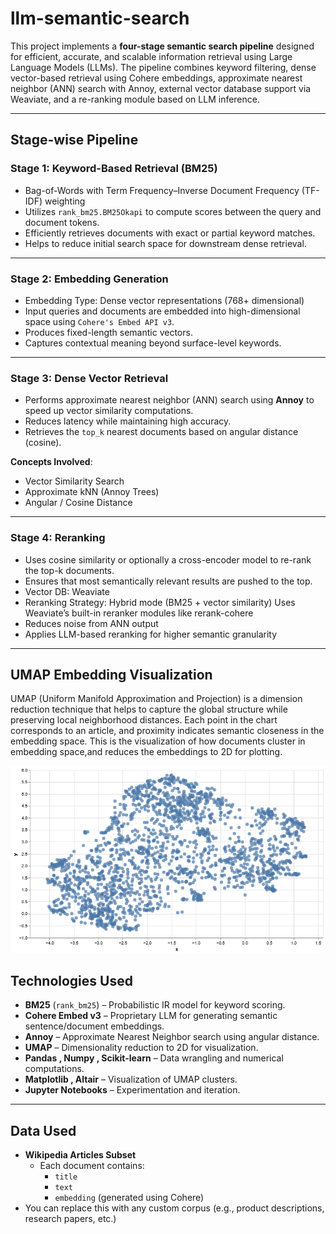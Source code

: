 # llm-semantic-search

This project implements a **four-stage semantic search pipeline** designed for efficient, accurate, and scalable information retrieval using Large Language Models (LLMs). The pipeline combines keyword filtering, dense vector-based retrieval using Cohere embeddings, approximate nearest neighbor (ANN) search with Annoy, external vector database support via Weaviate, and a re-ranking module based on LLM inference.


---

## Stage-wise Pipeline

### Stage 1: Keyword-Based Retrieval (BM25)

- Bag-of-Words with Term Frequency–Inverse Document Frequency (TF-IDF) weighting
- Utilizes `rank_bm25.BM25Okapi` to compute scores between the query and document tokens.
- Efficiently retrieves documents with exact or partial keyword matches.
- Helps to reduce initial search space for downstream dense retrieval.

---

### Stage 2: Embedding Generation

- Embedding Type: Dense vector representations (768+ dimensional)
- Input queries and documents are embedded into high-dimensional space using `Cohere's Embed API v3`.
- Produces fixed-length semantic vectors.
- Captures contextual meaning beyond surface-level keywords.

---

### Stage 3: Dense Vector Retrieval

- Performs approximate nearest neighbor (ANN) search using **Annoy** to speed up vector similarity computations.
- Reduces latency while maintaining high accuracy.
- Retrieves the `top_k` nearest documents based on angular distance (cosine).

**Concepts Involved**:
- Vector Similarity Search
- Approximate kNN (Annoy Trees)
- Angular / Cosine Distance

---

### Stage 4: Reranking

- Uses cosine similarity or optionally a cross-encoder model to re-rank the top-k documents.
- Ensures that most semantically relevant results are pushed to the top.
- Vector DB: Weaviate
- Reranking Strategy: Hybrid mode (BM25 + vector similarity)
                      Uses Weaviate’s built-in reranker modules like rerank-cohere
- Reduces noise from ANN output
- Applies LLM-based reranking for higher semantic granularity

---

## UMAP Embedding Visualization

UMAP (Uniform Manifold Approximation and Projection) is a dimension reduction technique that helps to capture the global structure while preserving local neighborhood distances. Each point in the chart corresponds to an article, and proximity indicates semantic closeness in the embedding space. This is the visualization of how documents cluster in embedding space,and reduces the embeddings to 2D for plotting.

<p align="center">
  <img src="llm_search/charts/umap_plot.png" alt="UMAP" width="600"/>
</p>

## Technologies Used

- **BM25** (`rank_bm25`) – Probabilistic IR model for keyword scoring.
- **Cohere Embed v3** – Proprietary LLM for generating semantic sentence/document embeddings.
- **Annoy** – Approximate Nearest Neighbor search using angular distance.
- **UMAP** – Dimensionality reduction to 2D for visualization.
- **Pandas , Numpy , Scikit-learn** – Data wrangling and numerical computations.
- **Matplotlib , Altair** – Visualization of UMAP clusters.
- **Jupyter Notebooks** – Experimentation and iteration.

---

## Data Used

- **Wikipedia Articles Subset**
  - Each document contains:
    - `title`
    - `text`
    - `embedding` (generated using Cohere)
- You can replace this with any custom corpus (e.g., product descriptions, research papers, etc.)

